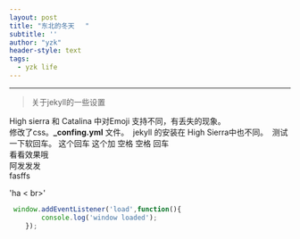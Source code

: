 ```yaml
---
layout: post
title: "东北的冬天　 "
subtitle: ''
author: "yzk"
header-style: text
tags:
  - yzk life
---
```


****

> 关于jekyll的一些设置



High sierra 和 Catalina 中对Emoji 支持不同，有丢失的现象。   
​		修改了css。**_confing.yml** 文件。
​		jekyll 的安装在 High Sierra中也不同。
​        测试一下软回车。
这个回车
这个加 空格 空格 回车  
看看效果哦   
阿发发发 <br>
fasffs     
    
'ha < br>'  

``` js
 window.addEventListener('load',function(){
    	console.log('window loaded');
    });
```
